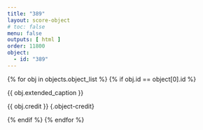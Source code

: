 ```yaml
---
title: "389"
layout: score-object
# toc: false
menu: false
outputs: [ html ]
order: 11800
object:
  - id: "389"
---
```


{% for obj in objects.object_list %}
{% if obj.id == object[0].id %}

{{ obj.extended_caption }}

{{ obj.credit }} {.object-credit}

{% endif %}
{% endfor %}
